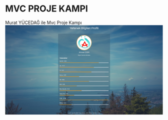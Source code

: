 # MVC PROJE KAMPI
Murat YÜCEDAĞ ile Mvc Proje Kampı
![Image](https://github.com/ahmet02er/MVCKampProjesi/blob/master/MVCKampProjesiUI/SS/SkillCard1.jpg)

